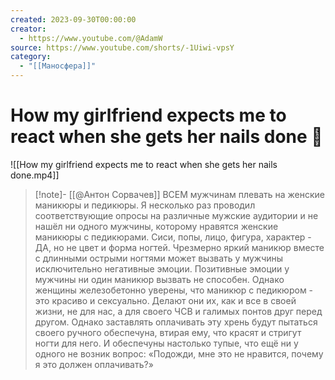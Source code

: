 ```yaml
---
created: 2023-09-30T00:00:00
creator:
  - https://www.youtube.com/@AdamW
source: https://www.youtube.com/shorts/-1Uiwi-vpsY
category:
  - "[[Маносфера]]"
---
```


# How my girlfriend expects me to react when she gets her nails done 💅

![[How my girlfriend expects me to react when she gets her nails done.mp4]]

> [!note]- [[@Антон Сорвачев]]
> ВСЕМ мужчинам плевать на женские маникюры и педикюры. Я несколько раз проводил соответствующие опросы на различные мужские аудитории и не нашёл ни одного мужчины, которому нравятся женские маникюры с педикюрами. Сиси, попы, лицо, фигура, характер - ДА, но не цвет и форма ногтей. Чрезмерно яркий маникюр вместе с длинными острыми ногтями может вызвать у мужчины исключительно негативные эмоции. Позитивные эмоции у мужчины ни один маникюр вызвать не способен. Однако женщины железобетонно уверены, что маникюр с педикюром - это  красиво и сексуально. Делают они их, как и все в своей жизни, не для нас, а для своего ЧСВ и галимых понтов друг перед другом. Однако заставлять оплачивать эту хрень будут пытаться своего ручного обеспечуна, втирая ему,  что красят и стригут ногти для него. И обеспечуны настолько тупые,  что ещё ни у одного не возник вопрос: «Подожди, мне это не нравится, почему я это должен оплачивать?»


